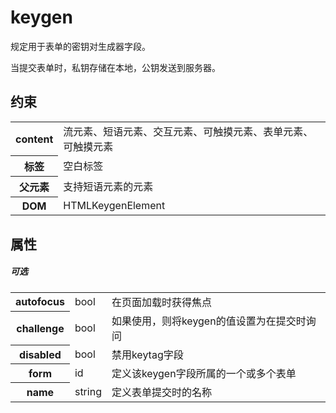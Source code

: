 # keygen

规定用于表单的密钥对生成器字段。

当提交表单时，私钥存储在本地，公钥发送到服务器。

## 约束

<table>
<tr>
    <th>content</th>
    <td>流元素、短语元素、交互元素、可触摸元素、表单元素、可触摸元素</td>
</tr>
<tr>
    <th>标签</th>
    <td>空白标签</td>
</tr>
<tr>
    <th>父元素</th>
    <td>支持短语元素的元素</td>
</tr>
<tr>
    <th>DOM</th>
    <td>HTMLKeygenElement</td>
</tr>
</table>

## 属性

##### 可选

<table>
<tr>
    <th>autofocus</th>
    <td>bool</td>
    <td>在页面加载时获得焦点</td>
</tr>
<tr>
    <th>challenge</th>
    <td>bool</td>
    <td>如果使用，则将keygen的值设置为在提交时询问</td>
</tr>
<tr>
    <th>disabled</th>
    <td>bool</td>
    <td>禁用keytag字段</td>
</tr>
<tr>
    <th>form</th>
    <td>id</td>
    <td>定义该keygen字段所属的一个或多个表单</td>
</tr>
<tr>
    <th>name</th>
    <td>string</td>
    <td>定义表单提交时的名称</td>
</tr>
</table>
